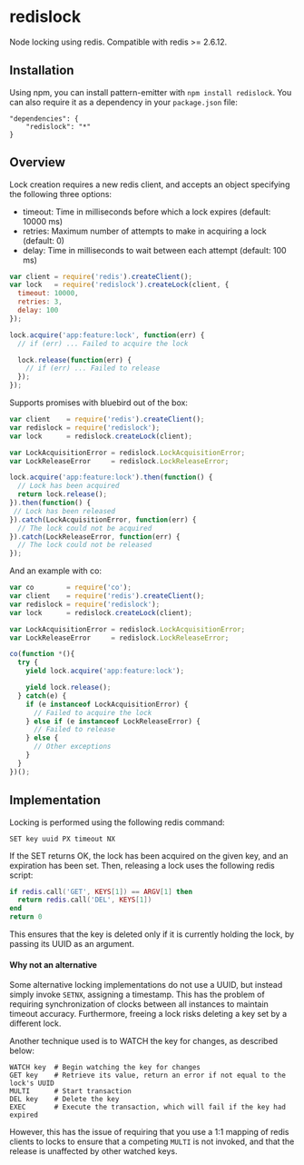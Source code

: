 redislock
===========

Node locking using redis. Compatible with redis >= 2.6.12.

## Installation

Using npm, you can install pattern-emitter with `npm install redislock`.
You can also require it as a dependency in your `package.json` file:

```
"dependencies": {
    "redislock": "*"
}
```

## Overview

Lock creation requires a new redis client, and accepts an object specifying
the following three options:

 * timeout: Time in milliseconds before which a lock expires (default: 10000 ms)
 * retries: Maximum number of attempts to make in acquiring a lock (default: 0)
 * delay:   Time in milliseconds to wait between each attempt (default: 100 ms)

``` javascript
var client = require('redis').createClient();
var lock   = require('redislock').createLock(client, {
  timeout: 10000,
  retries: 3,
  delay: 100
});

lock.acquire('app:feature:lock', function(err) {
  // if (err) ... Failed to acquire the lock

  lock.release(function(err) {
    // if (err) ... Failed to release
  });
});
```

Supports promises with bluebird out of the box:

``` javascript
var client    = require('redis').createClient();
var redislock = require('redislock');
var lock      = redislock.createLock(client);

var LockAcquisitionError = redislock.LockAcquisitionError;
var LockReleaseError     = redislock.LockReleaseError;

lock.acquire('app:feature:lock').then(function() {
  // Lock has been acquired
  return lock.release();
}).then(function() {
 // Lock has been released
}).catch(LockAcquisitionError, function(err) {
  // The lock could not be acquired
}).catch(LockReleaseError, function(err) {
  // The lock could not be released
});
```

And an example with co:

``` javascript
var co        = require('co');
var client    = require('redis').createClient();
var redislock = require('redislock');
var lock      = redislock.createLock(client);

var LockAcquisitionError = redislock.LockAcquisitionError;
var LockReleaseError     = redislock.LockReleaseError;

co(function *(){
  try {
    yield lock.acquire('app:feature:lock');

    yield lock.release();
  } catch(e) {
    if (e instanceof LockAcquisitionError) {
      // Failed to acquire the lock
    } else if (e instanceof LockReleaseError) {
      // Failed to release
    } else {
      // Other exceptions
    }
  }
})();
```

## Implementation

Locking is performed using the following redis command:

```
SET key uuid PX timeout NX
```

If the SET returns OK, the lock has been acquired on the given key, and an
expiration has been set. Then, releasing a lock uses the following redis script:

``` lua
if redis.call('GET', KEYS[1]) == ARGV[1] then
  return redis.call('DEL', KEYS[1])
end
return 0
```

This ensures that the key is deleted only if it is currently holding the lock,
by passing its UUID as an argument.

#### Why not an alternative

Some alternative locking implementations do not use a UUID, but instead simply
invoke `SETNX`, assigning a timestamp. This has the problem of requiring
synchronization of clocks between all instances to maintain timeout accuracy.
Furthermore, freeing a lock risks deleting a key set by a different lock.

Another technique used is to WATCH the key for changes, as described below:

```
WATCH key  # Begin watching the key for changes
GET key    # Retrieve its value, return an error if not equal to the lock's UUID
MULTI      # Start transaction
DEL key    # Delete the key
EXEC       # Execute the transaction, which will fail if the key had expired
```

However, this has the issue of requiring that you use a 1:1 mapping of redis
clients to locks to ensure that a competing `MULTI` is not invoked, and that
the release is unaffected by other watched keys.
